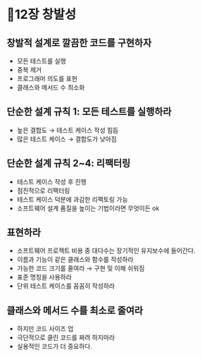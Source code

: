 # 🐜12장 창발성

## 창발적 설계로 깔끔한 코드를 구현하자

- 모든 테스트를 실행
- 중복 제거
- 프로그래머 의도를 표현
- 클래스와 메서드 수 최소화

## 단순한 설계 규칙 1: 모든 테스트를 실행하라

- 높은 결합도 → 테스트 케이스 작성 힘듬
- 많은 테스트 케이스  → 결합도가 낮아짐

## 단순한 설계 규칙 2~4: 리팩터링

- 테스트 케이스 작성 후 진행
- 점진적으로 리팩터링
- 테스트 케이스 덕분에 과감한 리팩토링 가능
- 소프트웨어 설계 품질을 높이는 기법이라면 무엇이든 ok

## 표현하라

- 소프트웨어 프로젝트 비용 중 대다수는 장기적인 유지보수에 들어간다.
- 이름과 기능이 같은 클래스와 함수를 작성하라
- 가능한 코드 크기를 줄여라 → 구현 및 이해 쉬워짐
- 표준 명칭을 사용하라
- 단위 테스트 케이스를 꼼꼼히 작성하라

## 클래스와 메서드 수를 최소로 줄여라

- 하지만 코드 사이즈 업
- 극단적으로 클린 코드를 짜려 하지마라
- 실용적인 코드가 더 중요하다.
